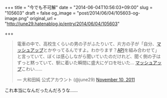 +++
title = "今でも不可解"
date = "2014-06-04T10:56:03+09:00"
slug = "105603"
draft = false
og_image = "post/2014/06/04/105603-og-image.png"
original_url = "http://june29.hatenablog.jp/entry/2014/06/04/105603"

+++

<p></p>
<blockquote class="twitter-tweet" lang="en">
<p>電車の中で、高校生くらいの男の子がふたりいて、片方の子が「自分、<a class="keyword" href="http://d.hatena.ne.jp/keyword/%A5%DE%A5%C3%A5%B7%A5%E5%A5%A2%A5%C3%A5%D7">マッシュアップ</a>とかやってるんですよ。わかります？<a class="keyword" href="http://d.hatena.ne.jp/keyword/API">API</a>を組み合わせて」と言っていて、ぼくは感心しながら聞いていたのだけれど、聞く側の子はずっと黙っていて、駅に着いた瞬間に盛大にゲロを吐いた… <a class="keyword" href="http://d.hatena.ne.jp/keyword/%A5%DE%A5%C3%A5%B7%A5%E5%A5%A2%A5%C3%A5%D7">マッシュアップ</a>こわい……</p>— 大和田純 公式アカウント (@june29) <a href="https://twitter.com/june29/statuses/134647360868462592">November 10, 2011</a>
</blockquote>
<script async src="//platform.twitter.com/widgets.js" charset="utf-8"></script><p>これ本当になんだったんだろうな……</p>